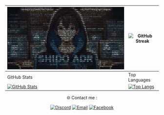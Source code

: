 <div align="center">

| [![Banner](./banner.gif)](https://github.com/ShidoADR) | ![GitHub Streak](https://streak-stats.demolab.com/?user=shidoadr&theme=outrun&background=0D1117&border=0D1117&count_private=true&hide_title=true) |
|--------------------------------------------------------|-------------------------------------------------------------------------------------------------|
| GitHub Stats                                           | Top Languages                                                                                   |
| [![GitHub Stats](https://github-readme-stats-git-master-shidos-projects-f4736dfa.vercel.app/api?username=ShidoADR&show_icons=tr&theme=outrun&background=0D1117&border=0D1117&count_private=true)](https://github.com/ShidoADR) | [![Top Langs](https://github-readme-stats-git-master-shidos-projects-f4736dfa.vercel.app/api/top-langs/?username=ShidoADR&layout=compact&theme=outrun&background=0D1117&border=0D1117&count_private=true)](https://github.com/ShidoADR) |

</div>

<div align="center">

🌐 Contact me : 

[![Discord](https://img.shields.io/badge/Discord-7289DA?style=for-the-badge&logo=discord&logoColor=white)](https://discord.com/users/1162358342165991475)
[![Email](https://img.shields.io/badge/Email-D14836?style=for-the-badge&logo=gmail&logoColor=white)](https://mail.google.com/mail/?view=cm&fs=1&to=shidothelast@gmail.com)
[![Facebook](https://img.shields.io/badge/Facebook-1877F2?style=for-the-badge&logo=facebook&logoColor=white)](https://www.facebook.com/profile.php?id=100078715217401)
</div>
